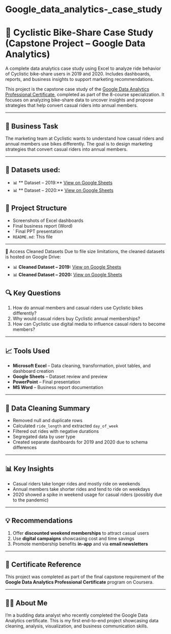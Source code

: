 # Google_data_analytics-_case_study
# 🚴 Cyclistic Bike-Share Case Study (Capstone Project – Google Data Analytics)
A complete data analytics case study using Excel to analyze ride behavior of Cyclistic bike-share users in 2019 and 2020. Includes dashboards, reports, and business insights to support marketing recommendations.


This project is the capstone case study of the [Google Data Analytics Professional Certificate](https://www.coursera.org/professional-certificates/google-data-analytics), completed as part of the 8-course specialization. It focuses on analyzing bike-share data to uncover insights and propose strategies that help convert casual riders into annual members.

---

## 📌 Business Task

The marketing team at Cyclistic wants to understand how casual riders and annual members use bikes differently. The goal is to design marketing strategies that convert casual riders into annual members.

---
## 📎 Datasets used:
- 📊 ** Dataset – 2019:** [View on Google Sheets](https://docs.google.com/spreadsheets/d/1uCTsHlZLm4L7-ueaSLwDg0ut3BP_V4mKDo2IMpaXrk4/template/preview?resourcekey=0-dQAUjAu2UUCsLEQQt20PDA#gid=1797029090)
- 📊 ** Dataset – 2020:** [View on Google Sheets](https://docs.google.com/spreadsheets/d/179QVLO_yu5BJEKFVZShsKag74ZaUYIF6FevLYzs3hRc/template/preview#gid=640449855)


## 📂 Project Structure
-  Screenshots of Excel dashboards
-  Final business report (Word)
- ` Final PPT presentation
- `README.md`: This file

---
🔗 Access  Cleaned Datasets
Due to file size limitations, the cleaned datasets is hosted on Google Drive:

- 📊 **Cleaned Dataset – 2019:** [View on Google Sheets](https://docs.google.com/spreadsheets/d/1deiBFxfEJyijc4NMNFMtNk_7VcNOyFBq/edit?usp=sharing)
- 📊 **Cleaned Dataset – 2020:** [View on Google Sheets](https://docs.google.com/spreadsheets/d/1UTGzJv1GUmu-xK5Sb6ATyV7Vc_zwAQoR/edit?usp=sharing)
 

## 🔍 Key Questions

1. How do annual members and casual riders use Cyclistic bikes differently?
2. Why would casual riders buy Cyclistic annual memberships?
3. How can Cyclistic use digital media to influence casual riders to become members?

---

## 📈 Tools Used

- **Microsoft Excel** – Data cleaning, transformation, pivot tables, and dashboard creation  
- **Google Sheets** – Dataset review and preview  
- **PowerPoint** – Final presentation  
- **MS Word** – Business report documentation  

---

## 🧼 Data Cleaning Summary

- Removed null and duplicate rows
- Calculated `ride_length` and extracted `day_of_week`
- Filtered out rides with negative durations
- Segregated data by user type
- Created separate dashboards for 2019 and 2020 due to schema differences

---

## 📊 Key Insights

- Casual riders take longer rides and mostly ride on weekends  
- Annual members take shorter rides and tend to ride on weekdays  
- 2020 showed a spike in weekend usage for casual riders (possibly due to the pandemic)

---

## 💡 Recommendations

1. Offer **discounted weekend memberships** to attract casual users  
2. Use **digital campaigns** showcasing cost and time savings  
3. Promote membership benefits **in-app** and via **email newsletters**


---

## 📜 Certificate Reference

This project was completed as part of the final capstone requirement of the **Google Data Analytics Professional Certificate** program on Coursera.

---

## 🙋‍♂️ About Me

I’m a budding data analyst who recently completed the Google Data Analytics certificate. This is my first end-to-end project showcasing data cleaning, analysis, visualization, and business communication skills.

